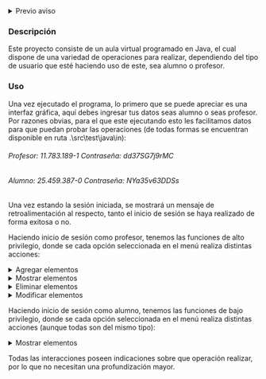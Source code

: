 <details>
<summary> Previo aviso </summary>
Todos los RUTs, contraseñas e individuos dentro de este programa fueron generados mediante un generador programado por uno de nuestros integrantes y no pertenecen a ninguna persona en específico y tampoco fueron usados de forma maliciosa.
</details>

### Descripción
Este proyecto consiste de un aula virtual programado en Java, el cual dispone de una variedad de operaciones para realizar, dependiendo del tipo de usuario que esté haciendo uso de este, sea alumno o profesor.

### Uso
Una vez ejecutado el programa, lo primero que se puede apreciar es una interfaz gráfica, aquí debes ingresar tus datos seas alumno o seas profesor. Por razones obvias, para el que este ejecutando esto les facilitamos datos para que puedan probar las operaciones (de todas formas se encuentran disponible en ruta .\src\test\java\in):

###### Profesor: 11.783.189-1 Contraseña: dd37SG7j9rMC
###### Alumno: 25.459.387-0 Contraseña: NYa35v63DDSs

Una vez estando la sesión iniciada, se mostrará un mensaje de retroalimentación al respecto, tanto el inicio de sesión se haya realizado de forma exitosa o no.

Haciendo inicio de sesión como profesor, tenemos las funciones de alto privilegio, donde se cada opción seleccionada en el menú realiza distintas acciones:

<details>
  <summary>Agregar elementos</summary>
  La función agregar elementos abre otro sub-menú interactivo, donde podemos agregar notas a un alumno 'x' en un ramo o agregarle materiales para que este traiga una específica fecha.
</details>

<details>
  <summary>Mostrar elementos</summary>
  La función mostrar datos abre un sub-menú interactivo donde podemos elegir imprimir datos, dentro de esta opción, podemos mostrar datos de la sesión, o mostrar datos de un alumno, buscando por su RUT.
</details>

<details>
  <summary>Eliminar elementos</summary>
  La función eliminar elementos, realiza lo opuesto a agregar elementos, cualquier opción seleccionada imprimirá las listas de lo que tenga para eliminar, simplemente basta con seleccionar el ítem de la lista a eliminar y se realizará la operación.
</details>

<details>
  <summary>Modificar elementos</summary>
  La función modificar elementos nos permite modificar una nota de un alumno, buscando por su rut. Una vez ingresado el RUT del alumno a modificar, nos pedirá el ramo y nos pedirá la nota que queremos reemplazar dentro de la lista.
</details>

Haciendo inicio de sesión como alumno, tenemos las funciones de bajo privilegio, donde se cada opción seleccionada en el menú realiza distintas acciones (aunque todas son del mismo tipo):

<details>
  <summary>Mostrar elementos</summary>
  La función mostrar datos abre un sub-menú interactivo donde podemos elegir imprimir datos, dentro de esta opción, podemos mostrar el avance de notas del alumno, los materiales que el profesor les ha asignado, y podemos exportar su avance de notas en un archivo .txt que estará disponivle en la ruta: .\src\test\java\out.
</details>

Todas las interacciones poseen indicaciones sobre que operación realizar, por lo que no necesitan una profundización mayor.
